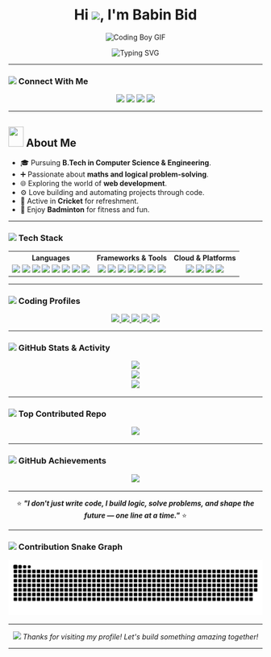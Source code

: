 <h1 align="center">Hi <img src="https://i.ibb.co/zH54XZbH/five-unscreen.gif" width="30">, I'm Babin Bid</h1>

<p align="center">
  <img src="https://miro.medium.com/1*0N8CVKix7OGfBDsgh9DzrQ.gif" width="500" alt="Coding Boy GIF" />
</p>

<p align="center">
  <img src="https://readme-typing-svg.demolab.com?font=Fira+Code&size=24&duration=3000&pause=1500&center=true&vCenter=true&width=700&height=60&lines=Computer+Science+Engineer;Learning+Web+Development;Maths+Lover;Problem+Solver;Tech+Enthusiast;Brainstorming;Radical+Collaboration" alt="Typing SVG" />
</p>

---

### <img src="https://i.ibb.co/dJBWLhzF/teamwork-unscreen.gif" width="40"> Connect With Me

<p align="center">
  <a href="mailto:babinbid05@gmail.com"><img src="https://img.shields.io/badge/Personal Mail-D14836?style=for-the-badge&logo=gmail&logoColor=white" /></a>
  <a href="mailto:babin.bid@stu.adamasuniversity.ac.in"><img src="https://img.shields.io/badge/University Mail-0056D2?style=for-the-badge&logo=gmail&logoColor=white" /></a>
  <a href="https://www.linkedin.com/in/babin-bid-853728293/?originalSubdomain=in" target="_blank"><img src="https://img.shields.io/badge/LinkedIn-0077B5?style=for-the-badge&logo=linkedin&logoColor=white" /></a>
  <a href="https://github.com/KGFCH2" target="_blank"><img src="https://img.shields.io/badge/GitHub-000?style=for-the-badge&logo=github&logoColor=white" /></a>
</p>

---

## <img src="https://i.ibb.co/7dkS48mX/hi-unscreen.gif" width="30" height="40"> About Me

- 🎓 Pursuing **B.Tech in Computer Science & Engineering**.
- ➕ Passionate about **maths and logical problem-solving**.
- 🌐 Exploring the world of **web development**.
- ⚙️ Love building and automating projects through code.
- 🏏 Active in **Cricket** for refreshment.
- 🏸 Enjoy **Badminton** for fitness and fun.

---

### <img src="https://i.ibb.co/CKjpF4Fk/vlogger-unscreen.gif" width="40"> Tech Stack

<p align="center">
  <table>
    <tr>
      <th>Languages</th>
      <th>Frameworks & Tools</th>
      <th>Cloud & Platforms</th>
    </tr>
    <tr>
      <td align="center">
        <img src="https://img.shields.io/badge/C-00599C?style=for-the-badge&logo=c&logoColor=white" />
        <img src="https://img.shields.io/badge/C++-00599C?style=for-the-badge&logo=c%2B%2B&logoColor=white" />
        <img src="https://img.shields.io/badge/Python-3776AB?style=for-the-badge&logo=python&logoColor=white" />
        <img src="https://img.shields.io/badge/Java-ED8B00?style=for-the-badge&logo=openjdk&logoColor=white" />
        <img src="https://img.shields.io/badge/JavaScript-F7DF1E?style=for-the-badge&logo=javascript&logoColor=black" />
        <img src="https://img.shields.io/badge/HTML5-E34F26?style=for-the-badge&logo=html5&logoColor=white" />
        <img src="https://img.shields.io/badge/CSS3-1572B6?style=for-the-badge&logo=css3&logoColor=white" />
        <img src="https://img.shields.io/badge/Jupyter-FA0F00?style=for-the-badge&logo=jupyter&logoColor=white" />
      </td>
      <td align="center">
        <img src="https://img.shields.io/badge/React-20232A?style=for-the-badge&logo=react&logoColor=61DAFB" />
        <img src="https://img.shields.io/badge/VS%20Code-007ACC?style=for-the-badge&logo=visualstudiocode&logoColor=white" />
        <img src="https://img.shields.io/badge/Git-F05032?style=for-the-badge&logo=git&logoColor=white" />
        <img src="https://img.shields.io/badge/GitHub-000?style=for-the-badge&logo=github&logoColor=white" />
        <img src="https://img.shields.io/badge/Canva-00C4CC?style=for-the-badge&logo=canva&logoColor=white" />
        <img src="https://img.shields.io/badge/Microsoft%20Ignite-742774?style=for-the-badge&logo=microsoft&logoColor=white" />
        <img src="https://img.shields.io/badge/Google%20Developer-4285F4?style=for-the-badge&logo=google&logoColor=white" />
      </td>
      <td align="center">
        <img src="https://img.shields.io/badge/Google%20Cloud-4285F4?style=for-the-badge&logo=googlecloud&logoColor=white" />
        <img src="https://img.shields.io/badge/Azure-0078D4?style=for-the-badge&logo=microsoftazure&logoColor=white" />
        <img src="https://img.shields.io/badge/SkillBoost-34A853?style=for-the-badge&logo=googlecloud&logoColor=white" />
        <img src="https://img.shields.io/badge/Microsoft%20Learn-258FFA?style=for-the-badge&logo=microsoft&logoColor=white" />
      </td>
    </tr>
  </table>
</p>

---

### <img src="https://i.ibb.co/7JDBSMvY/coder-unscreen.gif" width="40"> Coding Profiles

<p align="center">
  <a href="https://www.hackerrank.com/profile/babinbid05" target="_blank">
    <img src="https://img.shields.io/badge/HackerRank-2EC866?style=for-the-badge&logo=HackerRank&logoColor=white" />
  </a>
  <a href="https://leetcode.com/u/Babin123/" target="_blank">
    <img src="https://img.shields.io/badge/LeetCode-FFA116?style=for-the-badge&logo=LeetCode&logoColor=black" />
  </a>
  <a href="https://codolio.com/profile/Babin_KGF" target="_blank">
    <img src="https://img.shields.io/badge/Codolio-181717?style=for-the-badge&logo=codeforces&logoColor=white" />
  </a>
  <a href="https://www.codechef.com/users/babin_kgf_03" target="_blank">
    <img src="https://img.shields.io/badge/CodeChef-5B4638?style=for-the-badge&logo=codechef&logoColor=white" />
  </a>
  <a href="https://www.geeksforgeeks.org/user/babinbv6s7/" target="_blank">
    <img src="https://img.shields.io/badge/GeeksforGeeks-2F8D46?style=for-the-badge&logo=GeeksforGeeks&logoColor=white" />
  </a>
</p>

---

### <img src="https://i.ibb.co/hF6LZt1t/analytics-unscreen.gif" width="40"> GitHub Stats & Activity

<div align="center">
  
![](https://github-readme-stats.vercel.app/api?username=KGFCH2&theme=github_dark&hide_border=false&include_all_commits=true&count_private=false)<br/>
![](https://nirzak-streak-stats.vercel.app/?user=KGFCH2&theme=github_dark&hide_border=false)<br/>
![](https://github-readme-stats.vercel.app/api/top-langs/?username=KGFCH2&theme=github_dark&hide_border=false&include_all_commits=true&count_private=false&layout=compact)

</div>

---

### <img src="https://i.ibb.co/hxXN54Gs/trophy-unscreen.gif" width="40"> Top Contributed Repo
<div align="center">

![](https://github-contributor-stats.vercel.app/api?username=KGFCH2&limit=5&theme=dark&combine_all_yearly_contributions=true)

</div>

---

### <img src="https://i.ibb.co/pvjQDTDV/cup-unscreen.gif" width="40"> GitHub Achievements

<div align="center">

![](https://github-profile-trophy.vercel.app/?username=KGFCH2&theme=gruvbox&no-frame=false&no-bg=true&margin-w=4)

</div>

---

<p align="center">
  ⭐ <strong><em>"I don't just write code, I build logic, solve problems, and shape the future — one line at a time."</em></strong> ⭐
</p>

---

### <img src="https://i.ibb.co/QvgRCmdL/growth-unscreen.gif" width="40"> Contribution Snake Graph
<p align="center"> <img src="https://raw.githubusercontent.com/platane/platane/output/github-contribution-grid-snake.svg" alt="Snake animation" /> </p>

---

<p align="center">
  <img src="https://i.ibb.co/fd277gBx/shooting-star-unscreen.gif" width="30" /> <em>Thanks for visiting my profile! Let's build something amazing together!</em>
</p>

---
